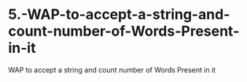 # 5.-WAP-to-accept-a-string-and-count-number-of-Words-Present-in-it
WAP to accept a string and count number of Words Present in it
